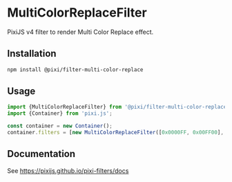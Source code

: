 # MultiColorReplaceFilter

PixiJS v4 filter to render Multi Color Replace effect.

## Installation

```bash
npm install @pixi/filter-multi-color-replace
```

## Usage

```js
import {MultiColorReplaceFilter} from '@pixi/filter-multi-color-replace';
import {Container} from 'pixi.js';

const container = new Container();
container.filters = [new MultiColorReplaceFilter([0x0000FF, 0x00FF00], [0xFF0000, 0xFFFF00], 0.2)];
```

## Documentation

See https://pixijs.github.io/pixi-filters/docs